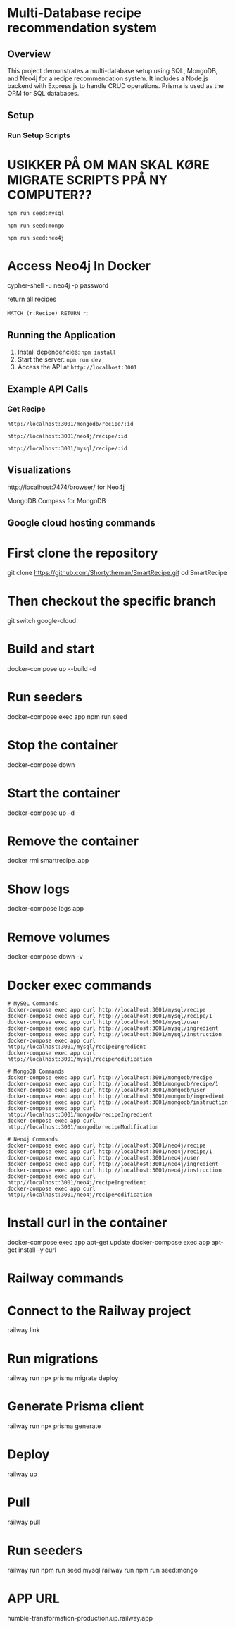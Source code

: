 # Multi-Database recipe recommendation system

## Overview

This project demonstrates a multi-database setup using SQL, MongoDB, and Neo4j for a recipe recommendation system. It includes a Node.js backend with Express.js to handle CRUD operations. Prisma is used as the ORM for SQL databases.

## Setup

### Run Setup Scripts

# USIKKER PÅ OM MAN SKAL KØRE MIGRATE SCRIPTS PPÅ NY COMPUTER??

`npm run seed:mysql`

`npm run seed:mongo`

`npm run seed:neo4j`

# Access Neo4j In Docker
cypher-shell -u neo4j -p password

return all recipes

`MATCH (r:Recipe) RETURN r`;
## Running the Application

1. Install dependencies: `npm install`
2. Start the server: `npm run dev`
3. Access the API at `http://localhost:3001`

## Example API Calls

### Get Recipe
`http://localhost:3001/mongodb/recipe/:id`

`http://localhost:3001/neo4j/recipe/:id`

`http://localhost:3001/mysql/recipe/:id`


## Visualizations

http://localhost:7474/browser/ for Neo4j

MongoDB Compass for MongoDB

## Google cloud hosting commands

# First clone the repository
git clone https://github.com/Shortytheman/SmartRecipe.git
cd SmartRecipe

# Then checkout the specific branch
git switch google-cloud

# Build and start
docker-compose up --build -d

# Run seeders
docker-compose exec app npm run seed

# Stop the container
docker-compose down

# Start the container
docker-compose up -d

# Remove the container
docker rmi smartrecipe_app

# Show logs
docker-compose logs app

# Remove volumes
docker-compose down -v


# Docker exec commands

```
# MySQL Commands
docker-compose exec app curl http://localhost:3001/mysql/recipe
docker-compose exec app curl http://localhost:3001/mysql/recipe/1
docker-compose exec app curl http://localhost:3001/mysql/user
docker-compose exec app curl http://localhost:3001/mysql/ingredient
docker-compose exec app curl http://localhost:3001/mysql/instruction
docker-compose exec app curl http://localhost:3001/mysql/recipeIngredient
docker-compose exec app curl http://localhost:3001/mysql/recipeModification

# MongoDB Commands
docker-compose exec app curl http://localhost:3001/mongodb/recipe
docker-compose exec app curl http://localhost:3001/mongodb/recipe/1
docker-compose exec app curl http://localhost:3001/mongodb/user
docker-compose exec app curl http://localhost:3001/mongodb/ingredient
docker-compose exec app curl http://localhost:3001/mongodb/instruction
docker-compose exec app curl http://localhost:3001/mongodb/recipeIngredient
docker-compose exec app curl http://localhost:3001/mongodb/recipeModification

# Neo4j Commands
docker-compose exec app curl http://localhost:3001/neo4j/recipe
docker-compose exec app curl http://localhost:3001/neo4j/recipe/1
docker-compose exec app curl http://localhost:3001/neo4j/user
docker-compose exec app curl http://localhost:3001/neo4j/ingredient
docker-compose exec app curl http://localhost:3001/neo4j/instruction
docker-compose exec app curl http://localhost:3001/neo4j/recipeIngredient
docker-compose exec app curl http://localhost:3001/neo4j/recipeModification
```

# Install curl in the container
docker-compose exec app apt-get update
docker-compose exec app apt-get install -y curl


# Railway commands

# Connect to the Railway project
railway link

# Run migrations
railway run npx prisma migrate deploy

# Generate Prisma client
railway run npx prisma generate

# Deploy
railway up

# Pull
railway pull


# Run seeders
railway run npm run seed:mysql
railway run npm run seed:mongo


# APP URL

humble-transformation-production.up.railway.app